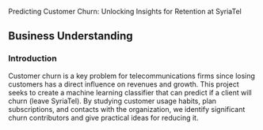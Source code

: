 Predicting Customer Churn: Unlocking Insights for Retention at SyriaTel


<h2> Business Understanding</h2>
<h3>Introduction</h3>
Customer churn is a key problem for telecommunications firms since losing customers has a direct influence on revenues and growth. This project seeks to create a machine learning classifier that can predict if a client will churn (leave SyriaTel). By studying customer usage habits, plan subscriptions, and contacts with the organization, we identify significant churn contributors and give practical ideas for reducing it.
